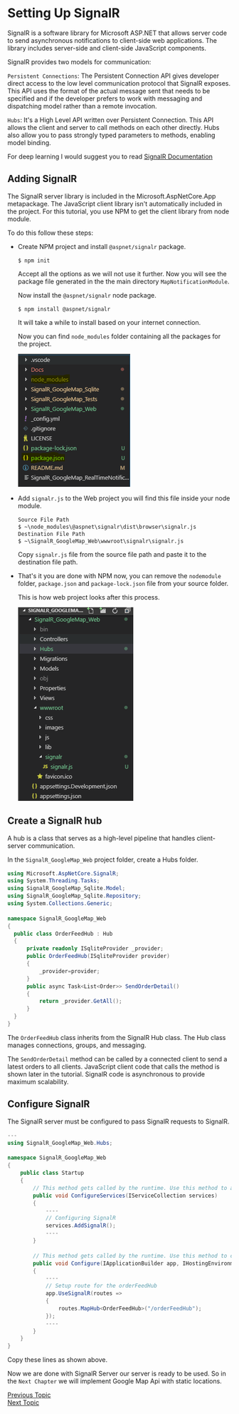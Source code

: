 # Setting Up SignalR
SignalR is a software library for Microsoft ASP.NET that allows server code to send asynchronous notifications to client-side web applications. The library includes server-side and client-side JavaScript components.

SignalR provides two models for communication:

`Persistent Connections`: 
The Persistent Connection API gives developer direct access to the low level communication protocol that SignalR exposes. This API uses the format of the actual message sent that needs to be specified and if the developer prefers to work with messaging and dispatching model rather than a remote invocation.

`Hubs`: 
It's a High Level API written over Persistent Connection. This API allows the client and server to call methods on each other directly. Hubs also allow you to pass strongly typed parameters to methods, enabling model binding.

For deep learning I would suggest you to read [SignalR Documentation](https://docs.microsoft.com/en-us/aspnet/signalr/overview/getting-started/introduction-to-signalr)

## Adding SignalR
The SignalR server library is included in the Microsoft.AspNetCore.App metapackage. The JavaScript client library isn't automatically included in the project. For this tutorial, you use NPM to get the client library from node module.

To do this follow these steps:

- Create NPM project and install `@aspnet/signalr` package.
  ```
  $ npm init
  ```
  Accept all the options as we will not use it further. Now you will see the package file generated in the the main directory `MapNotificationModule`.
  
  Now install the `@aspnet/signalr` node package.
  ```
  $ npm install @aspnet/signalr
  ```
  It will take a while to install based on your internet connection.

  Now you can find `node_modules` folder containing all the packages for the project.

  ![Node_Package_Install](Images/Node_Package_Install.PNG)

- Add `signalr.js` to the Web project you will find this file inside your node module.
  ```
  Source File Path
  $ ~\node_modules\@aspnet\signalr\dist\browser\signalr.js
  Destination File Path
  $ ~\SignalR_GoogleMap_Web\wwwroot\signalr\signalr.js
  ```
  Copy `signalr.js` file from the source file path and paste it to the destination file path.

- That's it you are done with NPM now, you can remove the `nodemodule` folder, `package.json` and `package-lock.json` file from your source folder.
  
  This is how web project looks after this process.
  
  ![Removed_Node_Package](Images/Removed_Node_Package.PNG)

## Create a SignalR hub
A hub is a class that serves as a high-level pipeline that handles client-server communication.

In the `SignalR_GoogleMap_Web` project folder, create a Hubs folder.
  ``` c#
  using Microsoft.AspNetCore.SignalR;
  using System.Threading.Tasks;
  using SignalR_GoogleMap_Sqlite.Model;
  using SignalR_GoogleMap_Sqlite.Repository;
  using System.Collections.Generic;
  
  namespace SignalR_GoogleMap_Web
  {
    public class OrderFeedHub : Hub
    {
        private readonly ISqliteProvider _provider;
        public OrderFeedHub(ISqliteProvider provider)
        {
            _provider=provider;
        }
        public async Task<List<Order>> SendOrderDetail()
        {
            return _provider.GetAll();
        }
    }
  }
  ```
  The `OrderFeedHub` class inherits from the SignalR Hub class. The Hub class manages connections, groups, and messaging.

  The `SendOrderDetail` method can be called by a connected client to send a latest orders to all clients. JavaScript client code that calls the method is shown later in the tutorial. SignalR code is asynchronous to provide maximum scalability.

## Configure SignalR
The SignalR server must be configured to pass SignalR requests to SignalR.
``` c#
---
using SignalR_GoogleMap_Web.Hubs;

namespace SignalR_GoogleMap_Web
{
    public class Startup
    {
        // This method gets called by the runtime. Use this method to add services to the container.
        public void ConfigureServices(IServiceCollection services)
        {
            ----
            // Configuring SignalR
            services.AddSignalR();
            ----
        }

        // This method gets called by the runtime. Use this method to configure the HTTP request pipeline.
        public void Configure(IApplicationBuilder app, IHostingEnvironment env)
        {
            ----
            // Setup route for the orderFeedHub
            app.UseSignalR(routes =>
            {
                routes.MapHub<OrderFeedHub>("/orderFeedHub");
            });
            ----
        }
    }
}
```
Copy these lines as shown above.

Now we are done with SignalR Server our server is ready to be used. So in the `Next Chapter` we will implement Google Map Api with static locations.

[Previous Topic][1] <br>                                [Next Topic][2]

[1]: UnitTestingSqlite.md
[2]: SettingUpGoogleMap.md

